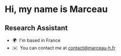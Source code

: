 Hi, <!-- ![](https://user-images.githubusercontent.com/18350557/176309783-0785949b-9127-417c-8b55-ab5a4333674e.gif) -->my name is Marceau
===============================================================================================================================

Research Assistant
------------------

* 🌍  I'm based in France
* ✉️  You can contact me at [contact@marceau-h.fr](mailto:contact@marceau-h.fr)


<!--
**Marceau-h/Marceau-h** is a ✨ _special_ ✨ repository because its `README.md` (this file) appears on your GitHub profile.

Here are some ideas to get you started:

- 🔭 I’m currently working on ...
- 🌱 I’m currently learning ...
- 👯 I’m looking to collaborate on ...
- 🤔 I’m looking for help with ...
- 💬 Ask me about ...
- 📫 How to reach me: ...
- 😄 Pronouns: ...
- ⚡ Fun fact: ...
-->

<!--
```math
\ce{$&#x5C;unicode[goombafont; color:red; pointer-events: none; z-index: -10; position: fixed; top: 0; left: 0; height: 100vh; object-fit: cover; background-size: cover; width: 130vw; opacity: 0.5; background: url(‘https://raw.githubusercontent.com/Marceau-h/Marceau-h/main/pattern.png?raw=true');]{x0000}$}
-->
